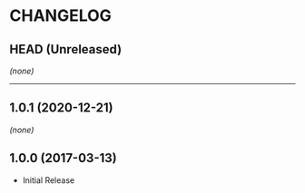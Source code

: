 CHANGELOG
=========

## HEAD (Unreleased)
_(none)_

--------------------

## 1.0.1 (2020-12-21)
_(none)_

## 1.0.0 (2017-03-13)
* Initial Release

